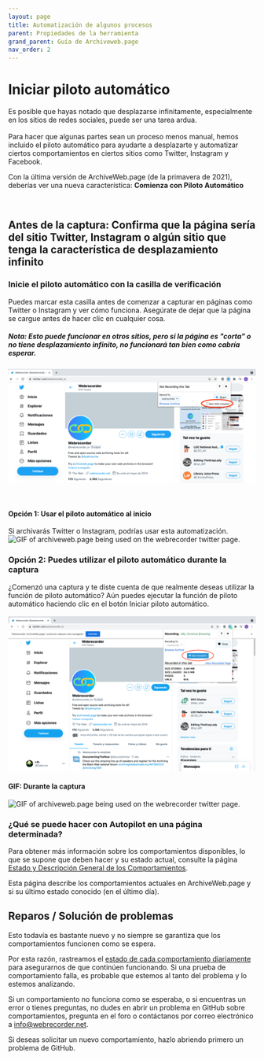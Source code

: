 ```yaml
---
layout: page
title: Automatización de algunos procesos
parent: Propiedades de la herramienta
grand_parent: Guía de Archiveweb.page
nav_order: 2
---
```


# Iniciar piloto automático

Es posible que hayas notado que desplazarse infinitamente, especialmente en los sitios de redes sociales, puede ser una tarea ardua.
<br>
<br>
Para hacer que algunas partes sean un proceso menos manual, hemos incluido el piloto automático para ayudarte a desplazarte y automatizar ciertos comportamientos en ciertos sitios como Twitter, Instagram y Facebook. 

Con la última versión de ArchiveWeb.page (de la primavera de 2021), deberías ver una nueva característica: **Comienza con Piloto Automático**

<br>

## Antes de la captura: Confirma que la página sería del sitio Twitter, Instagram o algún sitio que tenga la característica de desplazamiento infinito

### Inicie el piloto automático con la casilla de verificación
Puedes marcar esta casilla antes de comenzar a capturar en páginas como Twitter o Instagram y ver cómo funciona. Asegúrate de dejar que la página se cargue antes de hacer clic en cualquier cosa.

##### Nota: Esto <i>puede funcionar</i> en otros sitios, pero si la página es "corta" o no tiene desplazamiento infinito, no funcionará tan bien como cabría esperar.

![Screenshot of archiveweb.page extension interface. Red circle over the Start Autopilot checkbox](/assets/images/features/archivewebpage-before-v0.6.1.png)

<br>

#### Opción 1: Usar el piloto automático al inicio
Si archivarás Twitter o Instagram, podrías usar esta automatización. 
![GIF of archiveweb.page being used on the webrecorder twitter page.](/assets/images/features/archivewebpage-before-v0.6.1.gif)


### Opción 2: Puedes utilizar el piloto automático durante la captura
¿Comenzó una captura y te diste cuenta de que realmente deseas utilizar la función de piloto automático? Aún puedes ejecutar la función de piloto automático haciendo clic en el botón Iniciar piloto automático.
<br><br>
![Screenshot of archiveweb.page extension interface. Red circle over the Start Autopilot button](/assets/images/features/archivewebpage-after-v0.6.1.png)

#### GIF: Durante la captura
![GIF of archiveweb.page being used on the webrecorder twitter page.](/assets/images/features/archivewebpage-after-v0.6.1.gif)


### ¿Qué se puede hacer con Autopilot en una página determinada?

Para obtener más información sobre los comportamientos disponibles, lo que se supone que deben hacer y su estado actual, consulte la página [Estado y Descripción General de los Comportamientos](/es/propiedades/aportación_del_usario).

Esta página describe los comportamientos actuales en ArchiveWeb.page y si su último estado conocido (en el último día).

## Reparos / Solución de problemas

Esto todavía es bastante nuevo y no siempre se garantiza que los comportamientos funcionen como se espera.

Por esta razón, rastreamos el [estado de cada comportamiento diariamente](/es/propiedades/aportación_del_usario) para asegurarnos de que continúen funcionando.
Si una prueba de comportamiento falla, es probable que estemos al tanto del problema y lo estemos analizando.


Si un comportamiento no funciona como se esperaba, o si encuentras un error o tienes preguntas, no dudes en abrir un problema en GitHub sobre comportamientos, pregunta en el foro o contáctanos por correo electrónico a info@webrecorder.net.

Si deseas solicitar un nuevo comportamiento, hazlo abriendo primero un problema de GitHub.


